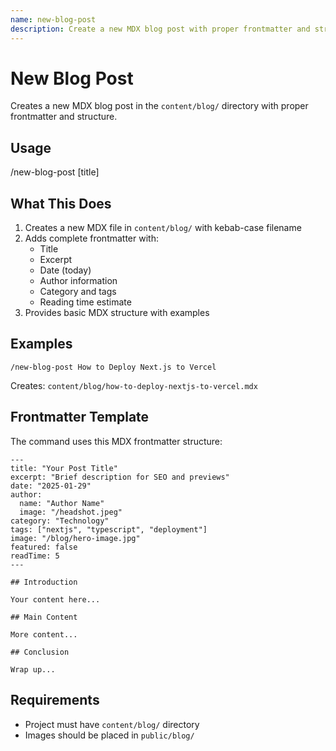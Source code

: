```yaml
---
name: new-blog-post
description: Create a new MDX blog post with proper frontmatter and structure
---
```


# New Blog Post

Creates a new MDX blog post in the `content/blog/` directory with proper frontmatter and structure.

## Usage

/new-blog-post [title]

## What This Does

1. Creates a new MDX file in `content/blog/` with kebab-case filename
2. Adds complete frontmatter with:
   - Title
   - Excerpt
   - Date (today)
   - Author information
   - Category and tags
   - Reading time estimate
3. Provides basic MDX structure with examples

## Examples

```
/new-blog-post How to Deploy Next.js to Vercel
```

Creates: `content/blog/how-to-deploy-nextjs-to-vercel.mdx`

## Frontmatter Template

The command uses this MDX frontmatter structure:

```mdx
---
title: "Your Post Title"
excerpt: "Brief description for SEO and previews"
date: "2025-01-29"
author:
  name: "Author Name"
  image: "/headshot.jpeg"
category: "Technology"
tags: ["nextjs", "typescript", "deployment"]
image: "/blog/hero-image.jpg"
featured: false
readTime: 5
---

## Introduction

Your content here...

## Main Content

More content...

## Conclusion

Wrap up...
```

## Requirements

- Project must have `content/blog/` directory
- Images should be placed in `public/blog/`
